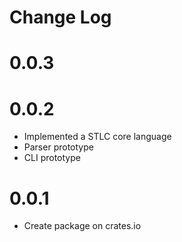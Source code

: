 # Change Log

# 0.0.3

# 0.0.2

+ Implemented a STLC core language
+ Parser prototype
+ CLI prototype

# 0.0.1

+ Create package on crates.io
